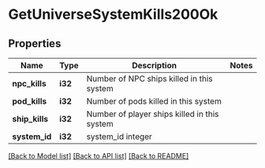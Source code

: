# GetUniverseSystemKills200Ok

## Properties

Name | Type | Description | Notes
------------ | ------------- | ------------- | -------------
**npc_kills** | **i32** | Number of NPC ships killed in this system | 
**pod_kills** | **i32** | Number of pods killed in this system | 
**ship_kills** | **i32** | Number of player ships killed in this system | 
**system_id** | **i32** | system_id integer | 

[[Back to Model list]](../README.md#documentation-for-models) [[Back to API list]](../README.md#documentation-for-api-endpoints) [[Back to README]](../README.md)


